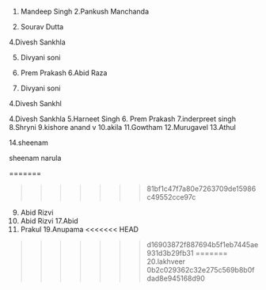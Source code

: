 
1. Mandeep Singh
2.Pankush Manchanda

3. Sourav Dutta


4.Divesh Sankhla


5. Divyani soni


5. Prem Prakash
6.Abid Raza


5. Divyani soni

4.Divesh Sankhl








4.Divesh Sankhla
5.Harneet Singh
6. Prem Prakash
7.inderpreet singh
8.Shryni
9.kishore anand v
10.akila
11.Gowtham
12.Murugavel
13.Athul

14.sheenam













sheenam narula








=======
>>>>>>> 81bf1c47f7a80e7263709de15986c49552cce97c
9. Abid Rizvi
10. Abid Rizvi
17.Abid
18. Prakul
19.Anupama
<<<<<<< HEAD
>>>>>>> d16903872f887694b5f1eb7445ae931d3b29fb31
=======
20.lakhveer
>>>>>>> 0b2c029362c32e275c569b8b0fdad8e945168d90
